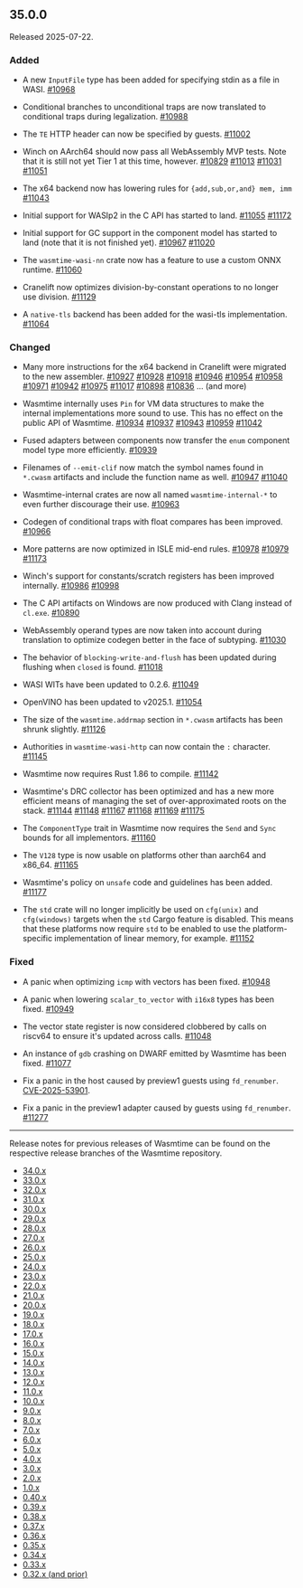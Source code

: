 ## 35.0.0

Released 2025-07-22.

### Added

* A new `InputFile` type has been added for specifying stdin as a file in WASI.
  [#10968](https://github.com/bytecodealliance/wasmtime/pull/10968)

* Conditional branches to unconditional traps are now translated to conditional
  traps during legalization.
  [#10988](https://github.com/bytecodealliance/wasmtime/pull/10988)

* The `TE` HTTP header can now be specified by guests.
  [#11002](https://github.com/bytecodealliance/wasmtime/pull/11002)

* Winch on AArch64 should now pass all WebAssembly MVP tests. Note that it is
  still not yet Tier 1 at this time, however.
  [#10829](https://github.com/bytecodealliance/wasmtime/pull/10829)
  [#11013](https://github.com/bytecodealliance/wasmtime/pull/11013)
  [#11031](https://github.com/bytecodealliance/wasmtime/pull/11031)
  [#11051](https://github.com/bytecodealliance/wasmtime/pull/11051)

* The x64 backend now has lowering rules for `{add,sub,or,and} mem, imm`
  [#11043](https://github.com/bytecodealliance/wasmtime/pull/11043)

* Initial support for WASIp2 in the C API has started to land.
  [#11055](https://github.com/bytecodealliance/wasmtime/pull/11055)
  [#11172](https://github.com/bytecodealliance/wasmtime/pull/11172)

* Initial support for GC support in the component model has started to land
  (note that it is not finished yet).
  [#10967](https://github.com/bytecodealliance/wasmtime/pull/10967)
  [#11020](https://github.com/bytecodealliance/wasmtime/pull/11020)

* The `wasmtime-wasi-nn` crate now has a feature to use a custom ONNX runtime.
  [#11060](https://github.com/bytecodealliance/wasmtime/pull/11060)

* Cranelift now optimizes division-by-constant operations to no longer use
  division.
  [#11129](https://github.com/bytecodealliance/wasmtime/pull/11129)

* A `native-tls` backend has been added for the wasi-tls implementation.
  [#11064](https://github.com/bytecodealliance/wasmtime/pull/11064)

### Changed

* Many more instructions for the x64 backend in Cranelift were migrated to the
  new assembler.
  [#10927](https://github.com/bytecodealliance/wasmtime/pull/10927)
  [#10928](https://github.com/bytecodealliance/wasmtime/pull/10928)
  [#10918](https://github.com/bytecodealliance/wasmtime/pull/10918)
  [#10946](https://github.com/bytecodealliance/wasmtime/pull/10946)
  [#10954](https://github.com/bytecodealliance/wasmtime/pull/10954)
  [#10958](https://github.com/bytecodealliance/wasmtime/pull/10958)
  [#10971](https://github.com/bytecodealliance/wasmtime/pull/10971)
  [#10942](https://github.com/bytecodealliance/wasmtime/pull/10942)
  [#10975](https://github.com/bytecodealliance/wasmtime/pull/10975)
  [#11017](https://github.com/bytecodealliance/wasmtime/pull/11017)
  [#10898](https://github.com/bytecodealliance/wasmtime/pull/10898)
  [#10836](https://github.com/bytecodealliance/wasmtime/pull/10836)
  ... (and more)

* Wasmtime internally uses `Pin` for VM data structures to make the internal
  implementations more sound to use. This has no effect on the public API of
  Wasmtime.
  [#10934](https://github.com/bytecodealliance/wasmtime/pull/10934)
  [#10937](https://github.com/bytecodealliance/wasmtime/pull/10937)
  [#10943](https://github.com/bytecodealliance/wasmtime/pull/10943)
  [#10959](https://github.com/bytecodealliance/wasmtime/pull/10959)
  [#11042](https://github.com/bytecodealliance/wasmtime/pull/11042)

* Fused adapters between components now transfer the `enum` component model type
  more efficiently.
  [#10939](https://github.com/bytecodealliance/wasmtime/pull/10939)

* Filenames of `--emit-clif` now match the symbol names found in `*.cwasm`
  artifacts and include the function name as well.
  [#10947](https://github.com/bytecodealliance/wasmtime/pull/10947)
  [#11040](https://github.com/bytecodealliance/wasmtime/pull/11040)

* Wasmtime-internal crates are now all named `wasmtime-internal-*` to even
  further discourage their use.
  [#10963](https://github.com/bytecodealliance/wasmtime/pull/10963)

* Codegen of conditional traps with float compares has been improved.
  [#10966](https://github.com/bytecodealliance/wasmtime/pull/10966)

* More patterns are now optimized in ISLE mid-end rules.
  [#10978](https://github.com/bytecodealliance/wasmtime/pull/10978)
  [#10979](https://github.com/bytecodealliance/wasmtime/pull/10979)
  [#11173](https://github.com/bytecodealliance/wasmtime/pull/11173)

* Winch's support for constants/scratch registers has been improved internally.
  [#10986](https://github.com/bytecodealliance/wasmtime/pull/10986)
  [#10998](https://github.com/bytecodealliance/wasmtime/pull/10998)

* The C API artifacts on Windows are now produced with Clang instead of
  `cl.exe`.
  [#10890](https://github.com/bytecodealliance/wasmtime/pull/10890)

* WebAssembly operand types are now taken into account during translation to
  optimize codegen better in the face of subtyping.
  [#11030](https://github.com/bytecodealliance/wasmtime/pull/11030)

* The behavior of `blocking-write-and-flush` has been updated during flushing
  when `closed` is found.
  [#11018](https://github.com/bytecodealliance/wasmtime/pull/11018)

* WASI WITs have been updated to 0.2.6.
  [#11049](https://github.com/bytecodealliance/wasmtime/pull/11049)

* OpenVINO has been updated to v2025.1.
  [#11054](https://github.com/bytecodealliance/wasmtime/pull/11054)

* The size of the `wasmtime.addrmap` section in `*.cwasm` artifacts has been
  shrunk slightly.
  [#11126](https://github.com/bytecodealliance/wasmtime/pull/11126)

* Authorities in `wasmtime-wasi-http` can now contain the `:` character.
  [#11145](https://github.com/bytecodealliance/wasmtime/pull/11145)

* Wasmtime now requires Rust 1.86 to compile.
  [#11142](https://github.com/bytecodealliance/wasmtime/pull/11142)

* Wasmtime's DRC collector has been optimized and has a new more efficient means
  of managing the set of over-approximated roots on the stack.
  [#11144](https://github.com/bytecodealliance/wasmtime/pull/11144)
  [#11148](https://github.com/bytecodealliance/wasmtime/pull/11148)
  [#11167](https://github.com/bytecodealliance/wasmtime/pull/11167)
  [#11168](https://github.com/bytecodealliance/wasmtime/pull/11168)
  [#11169](https://github.com/bytecodealliance/wasmtime/pull/11169)
  [#11175](https://github.com/bytecodealliance/wasmtime/pull/11175)

* The `ComponentType` trait in Wasmtime now requires the `Send` and `Sync`
  bounds for all implementors.
  [#11160](https://github.com/bytecodealliance/wasmtime/pull/11160)

* The `V128` type is now usable on platforms other than aarch64 and x86\_64.
  [#11165](https://github.com/bytecodealliance/wasmtime/pull/11165)

* Wasmtime's policy on `unsafe` code and guidelines has been added.
  [#11177](https://github.com/bytecodealliance/wasmtime/pull/11177)

* The `std` crate will no longer implicitly be used on `cfg(unix)` and
  `cfg(windows)` targets when the `std` Cargo feature is disabled. This means
  that these platforms now require `std` to be enabled to use the
  platform-specific implementation of linear memory, for example.
  [#11152](https://github.com/bytecodealliance/wasmtime/pull/11152)

### Fixed

* A panic when optimizing `icmp` with vectors has been fixed.
  [#10948](https://github.com/bytecodealliance/wasmtime/pull/10948)

* A panic when lowering `scalar_to_vector` with `i16x8` types has been fixed.
  [#10949](https://github.com/bytecodealliance/wasmtime/pull/10949)

* The vector state register is now considered clobbered by calls on riscv64 to
  ensure it's updated across calls.
  [#11048](https://github.com/bytecodealliance/wasmtime/pull/11048)

* An instance of `gdb` crashing on DWARF emitted by Wasmtime has been fixed.
  [#11077](https://github.com/bytecodealliance/wasmtime/pull/11077)

* Fix a panic in the host caused by preview1 guests using `fd_renumber`.
  [CVE-2025-53901](https://github.com/bytecodealliance/wasmtime/security/advisories/GHSA-fm79-3f68-h2fc).

* Fix a panic in the preview1 adapter caused by guests using `fd_renumber`.
  [#11277](https://github.com/bytecodealliance/wasmtime/pull/11277)

--------------------------------------------------------------------------------

Release notes for previous releases of Wasmtime can be found on the respective
release branches of the Wasmtime repository.

<!-- ARCHIVE_START -->
* [34.0.x](https://github.com/bytecodealliance/wasmtime/blob/release-34.0.0/RELEASES.md)
* [33.0.x](https://github.com/bytecodealliance/wasmtime/blob/release-33.0.0/RELEASES.md)
* [32.0.x](https://github.com/bytecodealliance/wasmtime/blob/release-32.0.0/RELEASES.md)
* [31.0.x](https://github.com/bytecodealliance/wasmtime/blob/release-31.0.0/RELEASES.md)
* [30.0.x](https://github.com/bytecodealliance/wasmtime/blob/release-30.0.0/RELEASES.md)
* [29.0.x](https://github.com/bytecodealliance/wasmtime/blob/release-29.0.0/RELEASES.md)
* [28.0.x](https://github.com/bytecodealliance/wasmtime/blob/release-28.0.0/RELEASES.md)
* [27.0.x](https://github.com/bytecodealliance/wasmtime/blob/release-27.0.0/RELEASES.md)
* [26.0.x](https://github.com/bytecodealliance/wasmtime/blob/release-26.0.0/RELEASES.md)
* [25.0.x](https://github.com/bytecodealliance/wasmtime/blob/release-25.0.0/RELEASES.md)
* [24.0.x](https://github.com/bytecodealliance/wasmtime/blob/release-24.0.0/RELEASES.md)
* [23.0.x](https://github.com/bytecodealliance/wasmtime/blob/release-23.0.0/RELEASES.md)
* [22.0.x](https://github.com/bytecodealliance/wasmtime/blob/release-22.0.0/RELEASES.md)
* [21.0.x](https://github.com/bytecodealliance/wasmtime/blob/release-21.0.0/RELEASES.md)
* [20.0.x](https://github.com/bytecodealliance/wasmtime/blob/release-20.0.0/RELEASES.md)
* [19.0.x](https://github.com/bytecodealliance/wasmtime/blob/release-19.0.0/RELEASES.md)
* [18.0.x](https://github.com/bytecodealliance/wasmtime/blob/release-18.0.0/RELEASES.md)
* [17.0.x](https://github.com/bytecodealliance/wasmtime/blob/release-17.0.0/RELEASES.md)
* [16.0.x](https://github.com/bytecodealliance/wasmtime/blob/release-16.0.0/RELEASES.md)
* [15.0.x](https://github.com/bytecodealliance/wasmtime/blob/release-15.0.0/RELEASES.md)
* [14.0.x](https://github.com/bytecodealliance/wasmtime/blob/release-14.0.0/RELEASES.md)
* [13.0.x](https://github.com/bytecodealliance/wasmtime/blob/release-13.0.0/RELEASES.md)
* [12.0.x](https://github.com/bytecodealliance/wasmtime/blob/release-12.0.0/RELEASES.md)
* [11.0.x](https://github.com/bytecodealliance/wasmtime/blob/release-11.0.0/RELEASES.md)
* [10.0.x](https://github.com/bytecodealliance/wasmtime/blob/release-10.0.0/RELEASES.md)
* [9.0.x](https://github.com/bytecodealliance/wasmtime/blob/release-9.0.0/RELEASES.md)
* [8.0.x](https://github.com/bytecodealliance/wasmtime/blob/release-8.0.0/RELEASES.md)
* [7.0.x](https://github.com/bytecodealliance/wasmtime/blob/release-7.0.0/RELEASES.md)
* [6.0.x](https://github.com/bytecodealliance/wasmtime/blob/release-6.0.0/RELEASES.md)
* [5.0.x](https://github.com/bytecodealliance/wasmtime/blob/release-5.0.0/RELEASES.md)
* [4.0.x](https://github.com/bytecodealliance/wasmtime/blob/release-4.0.0/RELEASES.md)
* [3.0.x](https://github.com/bytecodealliance/wasmtime/blob/release-3.0.0/RELEASES.md)
* [2.0.x](https://github.com/bytecodealliance/wasmtime/blob/release-2.0.0/RELEASES.md)
* [1.0.x](https://github.com/bytecodealliance/wasmtime/blob/release-1.0.0/RELEASES.md)
* [0.40.x](https://github.com/bytecodealliance/wasmtime/blob/release-0.40.0/RELEASES.md)
* [0.39.x](https://github.com/bytecodealliance/wasmtime/blob/release-0.39.0/RELEASES.md)
* [0.38.x](https://github.com/bytecodealliance/wasmtime/blob/release-0.38.0/RELEASES.md)
* [0.37.x](https://github.com/bytecodealliance/wasmtime/blob/release-0.37.0/RELEASES.md)
* [0.36.x](https://github.com/bytecodealliance/wasmtime/blob/release-0.36.0/RELEASES.md)
* [0.35.x](https://github.com/bytecodealliance/wasmtime/blob/release-0.35.0/RELEASES.md)
* [0.34.x](https://github.com/bytecodealliance/wasmtime/blob/release-0.34.0/RELEASES.md)
* [0.33.x](https://github.com/bytecodealliance/wasmtime/blob/release-0.33.0/RELEASES.md)
* [0.32.x (and prior)](https://github.com/bytecodealliance/wasmtime/blob/release-0.32.0/RELEASES.md)
